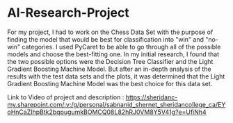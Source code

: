 # AI-Research-Project

For my project, I had to work on the Chess Data Set with the purpose of finding the model that would be best for classification into "win" and "no-win" categories. I used PyCaret to be able to go through all of the possible models and choose the best-fitting one. In my initial research, I found that the two possible options were the Decision Tree Classifier and the Light Gradient Boosting Machine Model. But after an in-depth analysis of the results with the test data sets and the plots, it was determined that the Light Gradient Boosting Machine Model was the best choice for this data set.

Link to Video of project and description : https://sheridanc-my.sharepoint.com/:v:/g/personal/sabnanid_shernet_sheridancollege_ca/EYoHnCaZIhpBtk2bqpugumkBOMCQ08L82hRJ0VM8Y5V41g?e=UfiNh4
